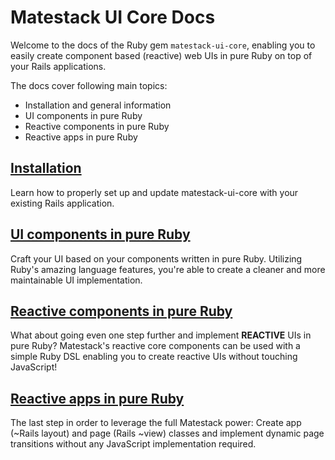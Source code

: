 # Matestack UI Core Docs

Welcome to the docs of the Ruby gem `matestack-ui-core`, enabling you to easily create component based (reactive) web UIs in pure Ruby on top of your Rails applications.

The docs cover following main topics:

- Installation and general information
- UI components in pure Ruby
- Reactive components in pure Ruby
- Reactive apps in pure Ruby


## [Installation](/docs/core/start/100-installation/)

Learn how to properly set up and update matestack-ui-core with your existing Rails application.

## [UI components in pure Ruby](/docs/core/ui_components/)

Craft your UI based on your components written in pure Ruby. Utilizing Ruby's amazing language features, you're able to create a cleaner and more maintainable UI implementation.

## [Reactive components in pure Ruby](/docs/core/reactive_components/)

What about going even one step further and implement **REACTIVE** UIs in pure Ruby? Matestack's reactive core components can be used with a simple Ruby DSL enabling you to create reactive UIs without touching JavaScript!

## [Reactive apps in pure Ruby](/docs/core/reactive_apps/)

The last step in order to leverage the full Matestack power: Create app (~Rails layout) and page (Rails ~view) classes and implement dynamic page transitions without any JavaScript implementation required.

